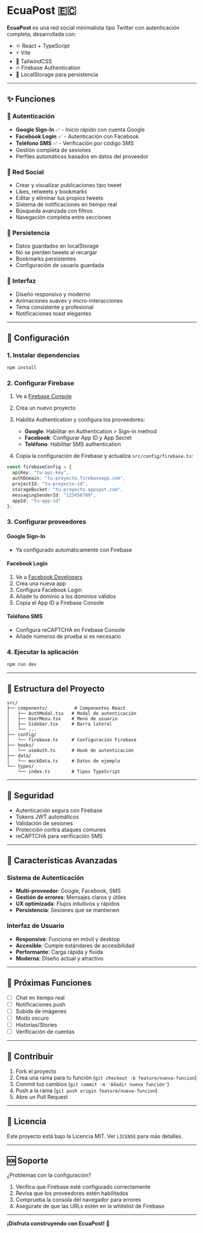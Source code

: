 # EcuaPost 🇪🇨

**EcuaPost** es una red social minimalista tipo Twitter con autenticación completa, desarrollada con:

- ⚛️ React + TypeScript
- ⚡ Vite
- 🎨 TailwindCSS
- 🔥 Firebase Authentication
- 💾 LocalStorage para persistencia

---

## ✨ Funciones

### 🔐 Autenticación
- **Google Sign-In** ✅ - Inicio rápido con cuenta Google
- **Facebook Login** ✅ - Autenticación con Facebook
- **Teléfono SMS** ✅ - Verificación por código SMS
- Gestión completa de sesiones
- Perfiles automáticos basados en datos del proveedor

### 📱 Red Social
- Crear y visualizar publicaciones tipo tweet
- Likes, retweets y bookmarks
- Editar y eliminar tus propios tweets
- Sistema de notificaciones en tiempo real
- Búsqueda avanzada con filtros
- Navegación completa entre secciones

### 💾 Persistencia
- Datos guardados en localStorage
- No se pierden tweets al recargar
- Bookmarks persistentes
- Configuración de usuario guardada

### 🎨 Interfaz
- Diseño responsivo y moderno
- Animaciones suaves y micro-interacciones
- Tema consistente y profesional
- Notificaciones toast elegantes

---

## 🚀 Configuración

### 1. Instalar dependencias
```bash
npm install
```

### 2. Configurar Firebase

1. Ve a [Firebase Console](https://console.firebase.google.com/)
2. Crea un nuevo proyecto
3. Habilita Authentication y configura los proveedores:
   - **Google**: Habilitar en Authentication > Sign-in method
   - **Facebook**: Configurar App ID y App Secret
   - **Teléfono**: Habilitar SMS authentication

4. Copia la configuración de Firebase y actualiza `src/config/firebase.ts`:

```typescript
const firebaseConfig = {
  apiKey: "tu-api-key",
  authDomain: "tu-proyecto.firebaseapp.com",
  projectId: "tu-proyecto-id",
  storageBucket: "tu-proyecto.appspot.com",
  messagingSenderId: "123456789",
  appId: "tu-app-id"
};
```

### 3. Configurar proveedores

#### Google Sign-In
- Ya configurado automáticamente con Firebase

#### Facebook Login
1. Ve a [Facebook Developers](https://developers.facebook.com/)
2. Crea una nueva app
3. Configura Facebook Login
4. Añade tu dominio a los dominios válidos
5. Copia el App ID a Firebase Console

#### Teléfono SMS
- Configura reCAPTCHA en Firebase Console
- Añade números de prueba si es necesario

### 4. Ejecutar la aplicación
```bash
npm run dev
```

---

## 🔧 Estructura del Proyecto

```
src/
├── components/          # Componentes React
│   ├── AuthModal.tsx   # Modal de autenticación
│   ├── UserMenu.tsx    # Menú de usuario
│   ├── Sidebar.tsx     # Barra lateral
│   └── ...
├── config/
│   └── firebase.ts     # Configuración Firebase
├── hooks/
│   └── useAuth.ts      # Hook de autenticación
├── data/
│   └── mockData.ts     # Datos de ejemplo
└── types/
    └── index.ts        # Tipos TypeScript
```

---

## 🔐 Seguridad

- Autenticación segura con Firebase
- Tokens JWT automáticos
- Validación de sesiones
- Protección contra ataques comunes
- reCAPTCHA para verificación SMS

---

## 🌟 Características Avanzadas

### Sistema de Autenticación
- **Multi-proveedor**: Google, Facebook, SMS
- **Gestión de errores**: Mensajes claros y útiles
- **UX optimizada**: Flujos intuitivos y rápidos
- **Persistencia**: Sesiones que se mantienen

### Interfaz de Usuario
- **Responsive**: Funciona en móvil y desktop
- **Accesible**: Cumple estándares de accesibilidad
- **Performante**: Carga rápida y fluida
- **Moderna**: Diseño actual y atractivo

---

## 📝 Próximas Funciones

- [ ] Chat en tiempo real
- [ ] Notificaciones push
- [ ] Subida de imágenes
- [ ] Modo oscuro
- [ ] Historias/Stories
- [ ] Verificación de cuentas

---

## 🤝 Contribuir

1. Fork el proyecto
2. Crea una rama para tu función (`git checkout -b feature/nueva-funcion`)
3. Commit tus cambios (`git commit -m 'Añadir nueva función'`)
4. Push a la rama (`git push origin feature/nueva-funcion`)
5. Abre un Pull Request

---

## 📄 Licencia

Este proyecto está bajo la Licencia MIT. Ver `LICENSE` para más detalles.

---

## 🆘 Soporte

¿Problemas con la configuración? 

1. Verifica que Firebase esté configurado correctamente
2. Revisa que los proveedores estén habilitados
3. Comprueba la consola del navegador para errores
4. Asegúrate de que las URLs estén en la whitelist de Firebase

---

**¡Disfruta construyendo con EcuaPost!** 🚀